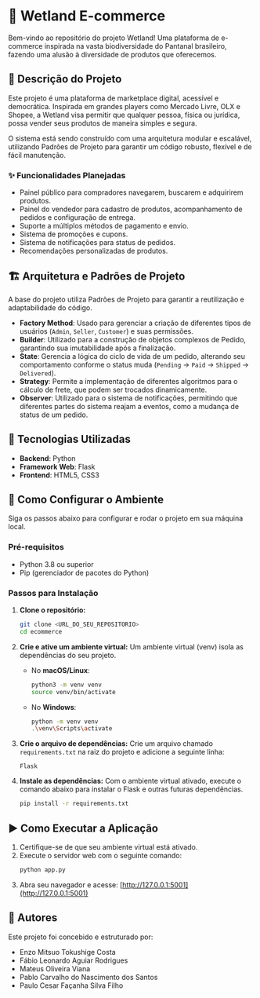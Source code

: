 # 🌿 Wetland E-commerce

Bem-vindo ao repositório do projeto Wetland! Uma plataforma de e-commerce inspirada na vasta biodiversidade do Pantanal brasileiro, fazendo uma alusão à diversidade de produtos que oferecemos.

## 📖 Descrição do Projeto

Este projeto é uma plataforma de marketplace digital, acessível e democrática. Inspirada em grandes players como Mercado Livre, OLX e Shopee, a Wetland visa permitir que qualquer pessoa, física ou jurídica, possa vender seus produtos de maneira simples e segura.

O sistema está sendo construído com uma arquitetura modular e escalável, utilizando Padrões de Projeto para garantir um código robusto, flexível e de fácil manutenção.

### ✨ Funcionalidades Planejadas

-   Painel público para compradores navegarem, buscarem e adquirirem produtos.
-   Painel do vendedor para cadastro de produtos, acompanhamento de pedidos e configuração de entrega.
-   Suporte a múltiplos métodos de pagamento e envio.
-   Sistema de promoções e cupons.
-   Sistema de notificações para status de pedidos.
-   Recomendações personalizadas de produtos.

## 🏗️ Arquitetura e Padrões de Projeto

A base do projeto utiliza Padrões de Projeto para garantir a reutilização e adaptabilidade do código.

-   **Factory Method**: Usado para gerenciar a criação de diferentes tipos de usuários (`Admin`, `Seller`, `Customer`) e suas permissões.
-   **Builder**: Utilizado para a construção de objetos complexos de Pedido, garantindo sua imutabilidade após a finalização.
-   **State**: Gerencia a lógica do ciclo de vida de um pedido, alterando seu comportamento conforme o status muda (`Pending` → `Paid` → `Shipped` → `Delivered`).
-   **Strategy**: Permite a implementação de diferentes algoritmos para o cálculo de frete, que podem ser trocados dinamicamente.
-   **Observer**: Utilizado para o sistema de notificações, permitindo que diferentes partes do sistema reajam a eventos, como a mudança de status de um pedido.

## 🔧 Tecnologias Utilizadas

-   **Backend**: Python
-   **Framework Web**: Flask
-   **Frontend**: HTML5, CSS3

## 🚀 Como Configurar o Ambiente

Siga os passos abaixo para configurar e rodar o projeto em sua máquina local.

### Pré-requisitos

-   Python 3.8 ou superior
-   Pip (gerenciador de pacotes do Python)

### Passos para Instalação

1.  **Clone o repositório:**
    ```bash
    git clone <URL_DO_SEU_REPOSITORIO>
    cd ecommerce
    ```

2.  **Crie e ative um ambiente virtual:**
    Um ambiente virtual (venv) isola as dependências do seu projeto.

    * No **macOS/Linux**:
        ```bash
        python3 -m venv venv
        source venv/bin/activate
        ```

    * No **Windows**:
        ```bash
        python -m venv venv
        .\venv\Scripts\activate
        ```

3.  **Crie o arquivo de dependências:**
    Crie um arquivo chamado `requirements.txt` na raiz do projeto e adicione a seguinte linha:
    ```
    Flask
    ```

4.  **Instale as dependências:**
    Com o ambiente virtual ativado, execute o comando abaixo para instalar o Flask e outras futuras dependências.
    ```bash
    pip install -r requirements.txt
    ```

## ▶️ Como Executar a Aplicação

1.  Certifique-se de que seu ambiente virtual está ativado.
2.  Execute o servidor web com o seguinte comando:
    ```bash
    python app.py
    ```
3.  Abra seu navegador e acesse: [http://127.0.0.1:5001](http://127.0.0.1:5001)

## 👥 Autores

Este projeto foi concebido e estruturado por:

-   Enzo Mitsuo Tokushige Costa 
-   Fábio Leonardo Aguiar Rodrigues 
-   Mateus Oliveira Viana 
-   Pablo Carvalho do Nascimento dos Santos 
-   Paulo Cesar Façanha Silva Filho
